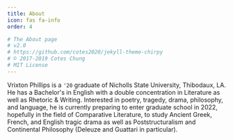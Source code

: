 ```yaml
---
title: About
icon: fas fa-info
order: 4

# The About page
# v2.0
# https://github.com/cotes2020/jekyll-theme-chirpy
# © 2017-2019 Cotes Chung
# MIT License
---
```


Vrixton Phillips is a `'20` graduate of Nicholls State University, Thibodaux, LA. He has a Bachelor's in English with a double concentration in Literature as well as Rhetoric & Writing.
Interested in poetry, tragedy, drama, philosophy, and language, he is currently preparing to enter graduate school in 2022, hopefully in the field of Comparative Literature, to study Ancient Greek, French, and English tragic drama as well as Poststructuralism and Continental Philosophy (Deleuze and Guattari in particular). 
